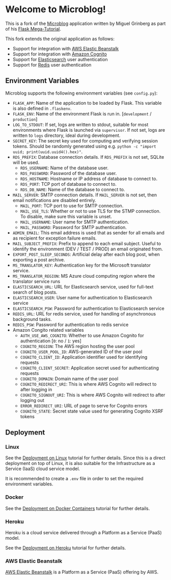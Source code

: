 # Welcome to Microblog!

This is a fork of the [Microblog](https://github.com/miguelgrinberg/microblog) application written by Miguel Grinberg as part of his [Flask Mega-Tutorial](https://blog.miguelgrinberg.com/post/the-flask-mega-tutorial-part-i-hello-world).

This fork extends the original application as follows:
* Support for integration with [AWS Elastic Beanstalk](https://aws.amazon.com/elasticbeanstalk/)
* Support for integration with [Amazon Cognito](https://aws.amazon.com/cognito/)
* Support for [Elasticsearch](https://www.elastic.co/elasticsearch/) user authentication
* Support for [Redis](https://redis.io/) user authentication

## Environment Variables
Microblog supports the following environment variables (see `config.py`):
* `FLASK_APP`: Name of the application to be loaded by Flask. This variable is also defined in `.flaskenv`.
* `FLASK_ENV`: Name of the environment Flask is run in. [`development` / `production`]
* `LOG_TO_STDOUT`: If set, logs are written to stdout, suitable for most environments where Flask is launched via `supervisor`. If not set, logs are written to `logs` directory, ideal during development.
* `SECRET_KEY`: The secret key used for computing and verifying session tokens. Should be randomly generated using e.g. `python -c "import uuid; print(uuid.uuid4().hex)"`.
* `RDS_PREFIX`: Database connection details. If `RDS_PREFIX` is not set, SQLite will be used.
  * `RDS_USERNAME`: Name of the database user.
  * `RDS_PASSWORD`: Password of the database user.
  * `RDS_HOSTNAME`: Hostname or IP address of database to connect to.
  * `RDS_PORT`: TCP port of database to connect to.
  * `RDS_DB_NAME`: Name of the database to connect to.
* `MAIL_SERVER`: SMTP connection details. If `MAIL_SERVER` is not set, then email notifications are disabled entirely.
  * `MAIL_PORT`: TCP port to use for SMTP connection.
  * `MAIL_USE_TLS`: Whether or not to use TLS for the STMP connection. To disable, make sure this variable is unset.
  * `MAIL_USERNAME`: User name for SMTP authentication.
  * `MAIL_PASSWORD`: Password for SMTP authentication.
* `ADMIN_EMAIL`: This email address is used that as sender for all emails and as recipient for exception failure emails.
* `MAIL_SUBJECT_PREFIX`: Prefix to append to each email subject. Useful to identify the environment (DEV / TEST / PROD) an email originated from.
* `EXPORT_POST_SLEEP_SECONDS`: Artificial delay after each blog post, when exporting a post archive.
* `MS_TRANSLATOR_KEY`: Authentication key for the Microsoft translator service.
* `MS_TRANSLATOR_REGION`: MS Azure cloud computing region where the translator service runs
* `ELASTICSEARCH_URL`: URL for Elasticsearch service, used for full-text search of blog posts.
* `ELASTICSEARCH_USER`: User name for authentication to Elasticsearch service
* `ELASTICSEARCH_PSW`: Password for authentication to Elasticsearch service
* `REDIS_URL`: URL for redis service, used for handling of asynchronous background tasks.
* `REDIS_PSW`: Password for authentication to redis service
* Amazon Congito related variables
  * `AUTH_USE_AWS_COGNITO`: Whether to use Amazon Cognito for authentication [`0`: no / `1`: yes]
  * `COGNITO_REGION`: The AWS region hosting the user pool
  * `COGNITO_USER_POOL_ID`: AWS-generated ID of the user pool
  * `COGNITO_CLIENT_ID`: Application identifier used for identifying requests
  * `COGNITO_CLIENT_SECRET`:  Application secret used for authenticating requests
  * `COGNITO_DOMAIN`: Domain name of the user pool
  * `COGNITO_REDIRECT_URI`: This is where AWS Cognito will redirect to after logging in
  * `COGNITO_SIGNOUT_URI`: This is where AWS Cognito will redirect to after logging out
  * `ERROR_REDIRECT_URI`: URL of page to serve for Cognito errors
  * `COGNITO_STATE`: Secret state value used for generating Cognito XSRF tokens


## Deployment

### Linux
See the [Deployment on Linux](https://blog.miguelgrinberg.com/post/the-flask-mega-tutorial-part-xvii-deployment-on-linux) tutorial for further details.
Since this is a direct deployment on top of Linux, it is also suitable for the Infrastructure as a Service (IaaS) cloud service model.

It is recommended to create a `.env` file in order to set the required environment variables.

### Docker
See the [Deployment on Docker Containers](https://blog.miguelgrinberg.com/post/the-flask-mega-tutorial-part-xix-deployment-on-docker-containers) tutorial for further details.

### Heroku
Heroku is a cloud service delivered through a Platform as a Service (PaaS) model.

See the [Deployment on Heroku](https://blog.miguelgrinberg.com/post/the-flask-mega-tutorial-part-xviii-deployment-on-heroku) tutorial for further details.

### AWS Elastic Beanstalk
[AWS Elastic Beanstalk](https://aws.amazon.com/elasticbeanstalk/) is a Platform as a Service (PaaS) offering by AWS.
